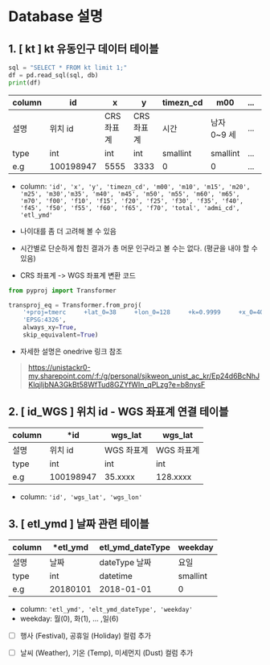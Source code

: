 # Database 설명

## 1. [ kt ] kt 유동인구 데이터 테이블 

```python
sql = "SELECT * FROM kt limit 1;"
df = pd.read_sql(sql, db)
print(df)
```


|column|id|x|y|timezn_cd|m00|...|total|admi_cd|etl_ymd|
|---|---|---|---|---|---|---|---|---|---|
|설명|위치 id|CRS 좌표계|CRS 좌표계|시간|남자 0~9 세|...|총 인원|행정동 코드|날짜|
|type|int|int|int|smallint|smallint|...|smallint|int|int|
|e.g|100198947|5555|3333|0|0|...|123|31140530|20180101|

- column: ``` 'id', 'x', 'y', 'timezn_cd', 'm00', 'm10', 'm15', 'm20', 'm25', 'm30','m35', 'm40', 'm45', 'm50', 'm55', 'm60', 'm65', 'm70', 'f00', 'f10', 'f15', 'f20', 'f25', 'f30', 'f35', 'f40', 'f45', 'f50', 'f55', 'f60', 'f65', 'f70', 'total', 'admi_cd', 'etl_ymd' ```
- 나이대를 좀 더 고려해 볼 수 있음
- 시간별로 단순하게 합친 결과가 총 머문 인구라고 볼 수는 없다. (평균을 내야 할 수 있음)


- CRS 좌표계 -> WGS 좌표계 변환 코드
``` python
from pyproj import Transformer

transproj_eq = Transformer.from_proj(
    '+proj=tmerc     +lat_0=38     +lon_0=128     +k=0.9999     +x_0=400000     +y_0=600000     +ellps=bessel     +towgs84=-115.8,474.99,674.11,1.16,-2.31,-1.63,6.43 +units=m +no_defs',
    'EPSG:4326',
    always_xy=True,
    skip_equivalent=True)
```
- 자세한 설명은 onedrive 링크 참조
> https://unistackr0-my.sharepoint.com/:f:/g/personal/sjkweon_unist_ac_kr/Ep24d6BcNhJKlqjIjbNA3GkBt58WfTud8GZYfWIn_qPLzg?e=b8nysF


## 2. [ id_WGS ] 위치 id - WGS 좌표계 연결 테이블
|column|*id|wgs_lat|wgs_lat|
|---|---|---|---|
|설명|위치 id|WGS 좌표계|WGS 좌표계|
|type|int|int|int|
|e.g|100198947|35.xxxx|128.xxxx|

- column: ``` 'id', 'wgs_lat', 'wgs_lon' ```

## 3. [ etl_ymd ] 날짜 관련 테이블

|column|*etl_ymd|etl_ymd_dateType|weekday|
|---|---|---|---|
|설명|날짜|dateType 날짜|요일|
|type|int|datetime|smallint|
|e.g|20180101|2018-01-01|0|

- column: ``` 'etl_ymd', 'elt_ymd_dateType', 'weekday' ```
- weekday: 월(0), 화(1), ... ,일(6)
- [ ] 행사 (Festival), 공휴일 (Holiday) 컬럼 추가
- [ ] 날씨 (Weather), 기온 (Temp), 미세먼지 (Dust) 컬럼 추가




